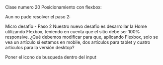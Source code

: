 Clase numero 20 Posicionamiento con flexbox:

Aun no pude resolver el paso 2:

Micro desafío - Paso 2
Nuestro nuevo desafío es desarrollar la Home utilizando Flexbox, teniendo en cuenta que
el sitio debe ser 100% responsive. ¿Qué debemos modificar para que, aplicando Flexbox,
solo se vea un artículo si estamos en mobile, dos artículos para tablet y cuatro artículos
para la versión desktop?

Poner el icono de busqueda dentro del input <i  class="fa-solid fa-magnifying-glass"></i>

